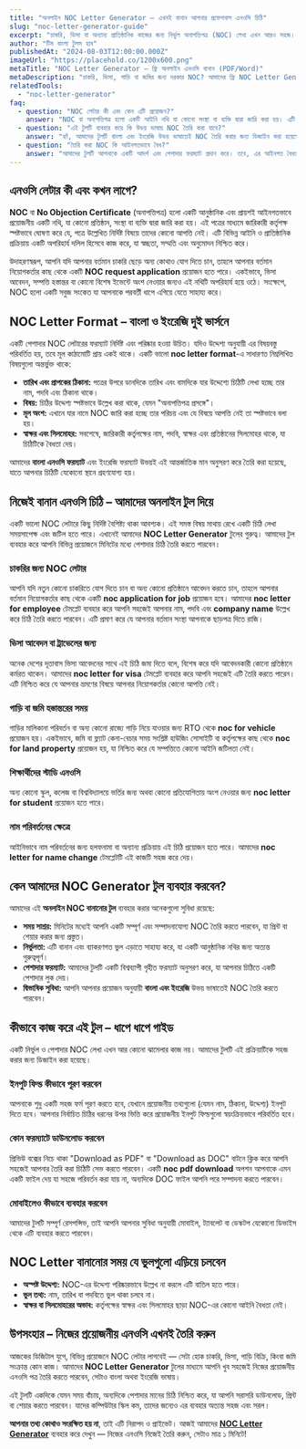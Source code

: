 ```yaml
---
title: "অনলাইন NOC Letter Generator – এখনই বানান আপনার প্রফেশনাল এনওসি চিঠি"
slug: "noc-letter-generator-guide"
excerpt: "চাকরি, ভিসা বা অন্যান্য প্রাতিষ্ঠানিক কাজের জন্য নির্ভুল অনাপত্তিপত্র (NOC) লেখা এখন আরও সহজ। জানুন কীভাবে আমাদের টুল ব্যবহার করে মিনিটের মধ্যে পেশাদার NOC তৈরি করবেন।"
author: "টিম বাংলা টুলস হাব"
publishedAt: "2024-08-03T12:00:00.000Z"
imageUrl: "https://placehold.co/1200x600.png"
metaTitle: "NOC Letter Generator – ফ্রি অনলাইন এনওসি বানান (PDF/Word)"
metaDescription: "চাকরি, ভিসা, গাড়ি বা জমির জন্য দরকার NOC? আমাদের ফ্রি NOC Letter Generator দিয়ে এখনই বাংলা ও ইংরেজিতে তৈরি করুন – PDF/Word ফরম্যাটে!"
relatedTools:
  - "noc-letter-generator"
faq:
  - question: "NOC লেটার কী এবং কেন এটি প্রয়োজন?"
    answer: "NOC বা অনাপত্তিপত্র হলো একটি আইনি নথি যা কোনো সংস্থা বা ব্যক্তি দ্বারা জারি করা হয়। এটি প্রমাণ করে যে, কোনো নির্দিষ্ট বিষয়ে তাদের কোনো আপত্তি নেই। চাকরি পরিবর্তন, বিদেশ ভ্রমণ, বা কোনো নির্দিষ্ট প্রকল্পের জন্য এটি প্রয়োজন হতে পারে।"
  - question: "এই টুলটি ব্যবহার করে কি উভয় ভাষায় NOC তৈরি করা যাবে?"
    answer: "হ্যাঁ, আমাদের টুলটি বাংলা এবং ইংরেজি উভয় ভাষাতেই NOC তৈরি করার জন্য ডিজাইন করা হয়েছে। আপনি আপনার প্রয়োজন অনুযায়ী ভাষা নির্বাচন করতে পারবেন।"
  - question: "তৈরি করা NOC কি আইনগতভাবে বৈধ?"
    answer: "আমাদের টুলটি আপনাকে একটি আদর্শ এবং পেশাদার ফরম্যাট প্রদান করে। তবে, এর আইনগত বৈধতা নিশ্চিত করার জন্য এটিকে অবশ্যই সংশ্লিষ্ট কর্তৃপক্ষের দ্বারা স্বাক্ষরিত এবং সিলমোহরযুক্ত হতে হবে। এটি একটি খসড়া তৈরির জন্য সেরা টুল।"
---
```


## এনওসি লেটার কী এবং কখন লাগে?

**NOC** বা **No Objection Certificate** (অনাপত্তিপত্র) হলো একটি আনুষ্ঠানিক এবং প্রায়শই আইনগতভাবে প্রয়োজনীয় একটি নথি, যা কোনো প্রতিষ্ঠান, সংস্থা বা ব্যক্তি দ্বারা জারি করা হয়। এই পত্রের মাধ্যমে জারিকারী কর্তৃপক্ষ স্পষ্টভাবে ঘোষণা করে যে, পত্রে উল্লেখিত নির্দিষ্ট বিষয়ে তাদের কোনো আপত্তি নেই। এটি বিভিন্ন আইনি ও প্রাতিষ্ঠানিক প্রক্রিয়ায় একটি অপরিহার্য দলিল হিসেবে কাজ করে, যা স্বচ্ছতা, সম্মতি এবং অনুমোদন নিশ্চিত করে।

উদাহরণস্বরূপ, আপনি যদি আপনার বর্তমান চাকরি ছেড়ে অন্য কোথাও যোগ দিতে চান, তাহলে আপনার বর্তমান নিয়োগকর্তার কাছ থেকে একটি **NOC request application** প্রয়োজন হতে পারে। একইভাবে, ভিসা আবেদন, সম্পত্তি হস্তান্তর বা কোনো বিশেষ ইভেন্টে অংশ নেওয়ার জন্যও এই নথিটি অপরিহার্য হয়ে ওঠে। সংক্ষেপে, NOC হলো একটি সবুজ সংকেত যা আপনাকে পরবর্তী ধাপে এগিয়ে যেতে সাহায্য করে।

## NOC Letter Format – বাংলা ও ইংরেজি দুই ভার্সনে

একটি পেশাদার NOC লেটারের ফরম্যাট নির্দিষ্ট এবং পরিষ্কার হওয়া উচিত। যদিও উদ্দেশ্য অনুযায়ী এর বিষয়বস্তু পরিবর্তিত হয়, তবে মূল কাঠামোটি প্রায় একই থাকে। একটি ভালো **noc letter format**-এ সাধারণত নিম্নলিখিত বিষয়গুলো অন্তর্ভুক্ত থাকে:
*   **তারিখ এবং প্রাপকের ঠিকানা:** পত্রের উপরে ডানদিকে তারিখ এবং বামদিকে যার উদ্দেশ্যে চিঠিটি লেখা হচ্ছে তার নাম, পদবি এবং ঠিকানা থাকে।
*   **বিষয়:** চিঠির উদ্দেশ্য স্পষ্টভাবে উল্লেখ করা থাকে, যেমন "অনাপত্তিপত্র প্রসঙ্গে"।
*   **মূল অংশ:** এখানে যার নামে NOC জারি করা হচ্ছে তার পরিচয় এবং যে বিষয়ে আপত্তি নেই তা স্পষ্টভাবে বলা হয়।
*   **স্বাক্ষর এবং সিলমোহর:** সবশেষে, জারিকারী কর্তৃপক্ষের নাম, পদবি, স্বাক্ষর এবং প্রতিষ্ঠানের সিলমোহর থাকে, যা চিঠিটিকে বৈধতা দেয়।

আমাদের **বাংলা এনওসি ফরম্যাট** এবং ইংরেজি ফরম্যাট উভয়ই এই আন্তর্জাতিক মান অনুসরণ করে তৈরি করা হয়েছে, যাতে আপনার চিঠিটি যেকোনো স্থানে গ্রহণযোগ্য হয়।

## নিজেই বানান এনওসি চিঠি – আমাদের অনলাইন টুল দিয়ে

একটি ভালো NOC লেটারে কিছু নির্দিষ্ট বৈশিষ্ট্য থাকা আবশ্যক। এই সমস্ত বিষয় মাথায় রেখে একটি চিঠি লেখা সময়সাপেক্ষ এবং জটিল হতে পারে। এখানেই আমাদের **NOC Letter Generator** টুলের গুরুত্ব। আমাদের টুল ব্যবহার করে আপনি বিভিন্ন প্রয়োজনে মিনিটের মধ্যে পেশাদার চিঠি তৈরি করতে পারবেন।

### চাকরির জন্য NOC লেটার
আপনি যদি নতুন কোনো চাকরিতে যোগ দিতে চান বা অন্য কোনো প্রতিষ্ঠানে আবেদন করতে চান, তাহলে আপনার বর্তমান নিয়োগকর্তার কাছ থেকে একটি **noc application for job** প্রয়োজন হবে। আমাদের **noc letter for employee** টেমপ্লেট ব্যবহার করে আপনি সহজেই আপনার নাম, পদবি এবং **company name** উল্লেখ করে চিঠি তৈরি করতে পারবেন। এটি প্রমাণ করে যে আপনার বর্তমান সংস্থা আপনাকে ছাড়পত্র দিতে রাজি।

### ভিসা আবেদন বা ট্রাভেলের জন্য
অনেক দেশের দূতাবাস ভিসা আবেদনের সাথে এই চিঠি জমা দিতে বলে, বিশেষ করে যদি আবেদনকারী কোনো প্রতিষ্ঠানে কর্মরত থাকেন। আমাদের **noc letter for visa** টেমপ্লেট ব্যবহার করে আপনি সহজেই এটি তৈরি করতে পারেন। এটি নিশ্চিত করে যে আপনার ভ্রমণের বিষয়ে আপনার নিয়োগকর্তার কোনো আপত্তি নেই।

### গাড়ি বা জমি হস্তান্তরের সময়
গাড়ির মালিকানা পরিবর্তন বা অন্য কোনো রাজ্যে গাড়ি নিয়ে যাওয়ার জন্য RTO থেকে **noc for vehicle** প্রয়োজন হয়। একইভাবে, জমি বা ফ্ল্যাট কেনা-বেচার সময় সংশ্লিষ্ট হাউজিং সোসাইটি বা কর্তৃপক্ষের কাছ থেকে **noc for land property** প্রয়োজন হয়, যা নিশ্চিত করে যে সম্পত্তিতে কোনো আইনি জটিলতা নেই।

### শিক্ষার্থীদের স্টাডি এনওসি
অন্য কোনো স্কুল, কলেজ বা বিশ্ববিদ্যালয়ে ভর্তির জন্য অথবা কোনো প্রতিযোগিতায় অংশ নেওয়ার জন্য **noc letter for student** প্রয়োজন হতে পারে।

### নাম পরিবর্তনের ক্ষেত্রে
আইনিভাবে নাম পরিবর্তনের জন্য হলফনামা বা অন্যান্য প্রক্রিয়ায় এই চিঠি প্রয়োজন হতে পারে। আমাদের **noc letter for name change** টেমপ্লেটটি এই কাজটি সহজ করে দেয়।

## কেন আমাদের NOC Generator টুল ব্যবহার করবেন?

আমাদের এই **অনলাইন NOC বানানোর টুল** ব্যবহার করার অনেকগুলো সুবিধা রয়েছে:
*   **সময় সাশ্রয়:** মিনিটের মধ্যেই আপনি একটি সম্পূর্ণ এবং সম্পাদনাযোগ্য NOC তৈরি করতে পারবেন, যা প্রিন্ট বা শেয়ার করার জন্য প্রস্তুত।
*   **নির্ভুলতা:** এটি বানান এবং ব্যাকরণগত ভুল এড়াতে সাহায্য করে, যা একটি আনুষ্ঠানিক নথির জন্য অত্যন্ত গুরুত্বপূর্ণ।
*   **পেশাদার ফরম্যাট:** আমাদের টুলটি একটি বিশ্বব্যাপী গৃহীত ফরম্যাট অনুসরণ করে, যা আপনার চিঠিতে একটি পেশাদার লুক দেয়।
*   **দ্বিভাষিক সুবিধা:** আপনি আপনার প্রয়োজন অনুযায়ী **বাংলা এবং ইংরেজি** উভয় ভাষাতেই NOC তৈরি করতে পারবেন।

## কীভাবে কাজ করে এই টুল – ধাপে ধাপে গাইড

একটি নির্ভুল ও পেশাদার NOC লেখা এখন আর কোনো ঝামেলার কাজ নয়। আমাদের টুলটি এই প্রক্রিয়াটিকে সহজ করার জন্য ডিজাইন করা হয়েছে।

### ইনপুট ফিল্ড কীভাবে পূরণ করবেন
আপনাকে শুধু একটি সহজ ফর্ম পূরণ করতে হবে, যেখানে প্রয়োজনীয় তথ্যগুলো (যেমন নাম, ঠিকানা, উদ্দেশ্য) ইনপুট দিতে হবে। আপনার নির্বাচিত চিঠির ধরনের উপর ভিত্তি করে প্রয়োজনীয় ইনপুট ফিল্ডগুলো স্বয়ংক্রিয়ভাবে পরিবর্তিত হবে।

### কোন ফরম্যাটে ডাউনলোড করবেন
প্রিভিউ বক্সের নিচে থাকা "Download as PDF" বা "Download as DOC" বাটনে ক্লিক করে আপনি সহজেই আপনার তৈরি করা চিঠিটি সেভ করতে পারবেন। একটি **noc pdf download** অপশন আপনাকে এমন একটি ফাইল দেয় যা সহজে পরিবর্তন করা যায় না, অন্যদিকে DOC ফাইল আপনি পরে সম্পাদনা করতে পারবেন।

### মোবাইলেও কীভাবে ব্যবহার করবেন
আমাদের টুলটি সম্পূর্ণ রেসপন্সিভ, তাই আপনি আপনার সুবিধা অনুযায়ী মোবাইল, ট্যাবলেট বা ডেস্কটপ যেকোনো ডিভাইস থেকে এটি ব্যবহার করতে পারবেন।

## NOC Letter বানানোর সময় যে ভুলগুলো এড়িয়ে চলবেন
*   **অস্পষ্ট উদ্দেশ্য:** NOC-এর উদ্দেশ্য পরিষ্কারভাবে উল্লেখ না করলে এটি বাতিল হতে পারে।
*   **ভুল তথ্য:** নাম, তারিখ বা পদবিতে ভুল থাকা চলবে না।
*   **স্বাক্ষর বা সিলমোহরের অভাব:** কর্তৃপক্ষের স্বাক্ষর এবং সিলমোহর ছাড়া NOC-এর কোনো আইনি বৈধতা নেই।

## উপসংহার – নিজের প্রয়োজনীয় এনওসি এখনই তৈরি করুন

আজকের ডিজিটাল যুগে, বিভিন্ন প্রয়োজনে NOC লেটার লাগবেই — সেটা হোক চাকরি, ভিসা, গাড়ি বিক্রি, কিংবা জমি সংক্রান্ত কোন কাজ। আমাদের **NOC Letter Generator** টুলের মাধ্যমে আপনি খুব সহজেই নিজের প্রয়োজনীয় এনওসি পত্র তৈরি করতে পারবেন, সেটাও বাংলা অথবা ইংরেজি ভাষায়।

এই টুলটি একদিকে যেমন সময় বাঁচায়, অন্যদিকে পেশাদার মানের চিঠি নিশ্চিত করে, যা আপনি সরাসরি ডাউনলোড, প্রিন্ট বা শেয়ার করতে পারবেন। যাদের কম্পিউটার স্কিল কম, তাদের জন্যেও এর ব্যবহার অত্যন্ত সহজ এবং সরল।

**আপনার তথ্য কোথাও সংরক্ষিত হয় না**, তাই এটি নিরাপদ ও প্রাইভেট। আজই আমাদের **[NOC Letter Generator](/tools/noc-letter-generator)** ব্যবহার করে দেখুন — নিজের এনওসি নিজেই তৈরি করুন, সেটাও মাত্র ১ মিনিটে!

